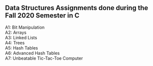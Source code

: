 Data Structures Assignments done during the Fall 2020 Semester in C
------------------------------------------------------------------------
 A1: Bit Manipulation\
 A2: Arrays\
 A3: Linked Lists\
 A4: Trees\
 A5: Hash Tables\
 A6: Advanced Hash Tables\
 A7: Unbeatable Tic-Tac-Toe Computer
